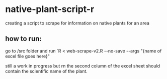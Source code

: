 # native-plant-script-r
creating a script to scrape for information on native plants for an area

## how to run:
go to /src folder and run `R < web-scrape-v2.R --no-save --args "{name of excel file goes here}"

still a work in progress but rn the second column of the excel sheet should contain the scientific name of the plant.
